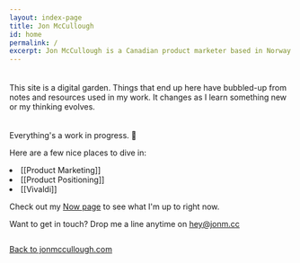 ```yaml
---
layout: index-page
title: Jon McCullough
id: home
permalink: /
excerpt: Jon McCullough is a Canadian product marketer based in Norway. Welcome to his digital garden. 🌳
---
```


<div class="hero-text">
  <p class="hero-title" style="padding-top: 20px;">This site is a digital garden. Things that end up here have bubbled-up from notes and resources used in my work. It changes as I learn something new or my thinking evolves.</p>
  
  <p class="hero-title" style="padding-top: 20px;">Everything's a work in progress. 🌱</p>
  
  <p>Here are a few nice places to dive in:</p>
  
  <li>[[Product Marketing]]</li>
  <li>[[Product Positioning]]</li>
  <li>[[Vivaldi]]</li>
  
  Check out my <a class="internal-link" href="/now/">Now page</a> to see what I'm up to right now.
    
  <p>Want to get in touch? Drop me a line anytime on <a href="mailto:hey@jonm.cc?subject=Hey there"> hey@jonm.cc</a></p>
</div>

<div style="position: relative; width: 75%; float: left; display: block;">
<p><a href="https://jonmccullough.com/">Back to jonmccullough.com</a></p>
</div>
